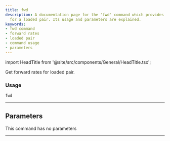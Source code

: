 ```yaml
---
title: fwd
description: A documentation page for the 'fwd' command which provides forward rates
  for a loaded pair. Its usage and parameters are explained.
keywords:
- fwd command
- forward rates
- loaded pair
- command usage
- parameters
---
```


import HeadTitle from '@site/src/components/General/HeadTitle.tsx';

<HeadTitle title="forex /fwd - Reference | OpenBB Terminal Docs" />

Get forward rates for loaded pair.

### Usage

```python
fwd
```

---

## Parameters

This command has no parameters


---
